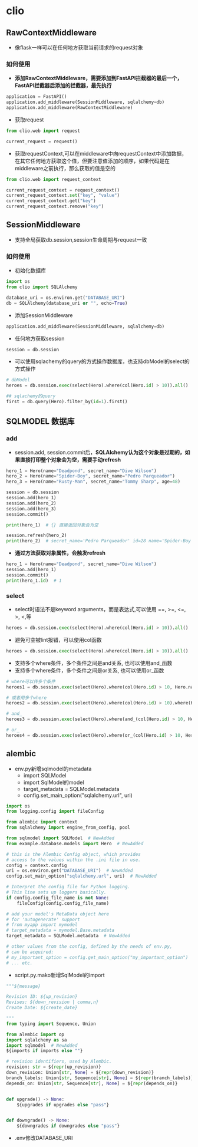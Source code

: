 # clio

## RawContextMiddleware

- 像flask一样可以在任何地方获取当前请求的request对象

### 如何使用

- **添加RawContextMiddleware，需要添加到FastAPI拦截器的最后一个，FastAPI拦截器后添加的拦截器，最先执行**

```python
application = FastAPI()
application.add_middleware(SessionMiddleware, sqlalchemy=db)
application.add_middleware(RawContextMiddleware)
```

- 获取request

```python
from clio.web import request

current_request = request()
```

- 获取requestContext,可以在middleware中向requestContext中添加数据，在其它任何地方获取这个值，但要注意值添加的顺序，如果代码是在middleware之前执行，那么获取的值是空的

```python
from clio.web import request_context

current_request_context = request_context()
current_request_context.set("key", "value")
current_request_context.get("key")
current_request_context.remove("key")
```

## SessionMiddleware

- 支持全局获取db.session,session生命周期与request一致

### 如何使用

- 初始化数据库

```python
import os
from clio import SQLAlchemy

database_uri = os.environ.get("DATABASE_URI")
db = SQLAlchemy(database_uri or "", echo=True)
```

- 添加SessionMiddleware

```python
application.add_middleware(SessionMiddleware, sqlalchemy=db)
```

- 任何地方获取session

```python
session = db.session
```

- 可以使用sqlachemy的query的方式操作数据库，也支持dbModel的select的方式操作

```python
# dbModel
heroes = db.session.exec(select(Hero).where(col(Hero.id) > 10)).all()

## sqlachemy的query
first = db.query(Hero).filter_by(id=1).first()
```

## SQLMODEL 数据库

### add

- session.add, session.commit后，**SQLAlchemy认为这个对象是过期的，如果直接打印整个对象会为空，需要手动refresh**

```python
hero_1 = Hero(name="Deadpond", secret_name="Dive Wilson")
hero_2 = Hero(name="Spider-Boy", secret_name="Pedro Parqueador")
hero_3 = Hero(name="Rusty-Man", secret_name="Tommy Sharp", age=48)

session = db.session
session.add(hero_1)
session.add(hero_2)
session.add(hero_3)
session.commit()

print(hero_1)  # {} 直接返回对象会为空

session.refresh(hero_2)
print(hero_2)  # secret_name='Pedro Parqueador' id=28 name='Spider-Boy' age=None
```

- **通过方法获取对象属性，会触发refresh**

```python
hero_1 = Hero(name="Deadpond", secret_name="Dive Wilson")
session.add(hero_1)
session.commit()
print(hero_1.id)  # 1
```

### select

- select时语法不是keyword arguments，而是表达式,可以使用 ==, >=, <=, >, <,等

```python
heroes = db.session.exec(select(Hero).where(col(Hero.id) > 10)).all()
```

- 避免可空被lint报错，可以使用col函数

```python
heroes = db.session.exec(select(Hero).where(col(Hero.id) > 10)).all()
```

- 支持多个where条件，多个条件之间是and关系, 也可以使用and_函数
- 支持多个where条件，多个条件之间是or关系, 也可以使用or_函数

```python
# where可以传多个条件
heroes1 = db.session.exec(select(Hero).where(col(Hero.id) > 10, Hero.name == "Deadpond")).all()

# 或者用多个where
heroes2 = db.session.exec(select(Hero).where(col(Hero.id) > 10).where(Hero.name == "Deadpond")).all()

# and_
heroes3 = db.session.exec(select(Hero).where(and_(col(Hero.id) > 10, Hero.name == "Deadpond"))).all()

# or_
heroes4 = db.session.exec(select(Hero).where(or_(col(Hero.id) > 10, Hero.name == "Deadpond"))).all()
```

## alembic

- env.py新增sqlmodel的metadata
  - import SQLModel
  - import SqlModel的model
  - target_metadata = SQLModel.metadata
  - config.set_main_option("sqlalchemy.url", uri)

```python
import os
from logging.config import fileConfig

from alembic import context
from sqlalchemy import engine_from_config, pool

from sqlmodel import SQLModel  # NewAdded
from example.database.models import Hero  # NewAdded

# this is the Alembic Config object, which provides
# access to the values within the .ini file in use.
config = context.config
uri = os.environ.get("DATABASE_URI")  # NewAdded
config.set_main_option("sqlalchemy.url", uri)  # NewAdded

# Interpret the config file for Python logging.
# This line sets up loggers basically.
if config.config_file_name is not None:
    fileConfig(config.config_file_name)

# add your model's MetaData object here
# for 'autogenerate' support
# from myapp import mymodel
# target_metadata = mymodel.Base.metadata
target_metadata = SQLModel.metadata  # NewAdded

# other values from the config, defined by the needs of env.py,
# can be acquired:
# my_important_option = config.get_main_option("my_important_option")
# ... etc.
```

- script.py.mako新增SqlModel的import

```python
"""${message}

Revision ID: ${up_revision}
Revises: ${down_revision | comma,n}
Create Date: ${create_date}

"""
from typing import Sequence, Union

from alembic import op
import sqlalchemy as sa
import sqlmodel  # NewAdded
${imports if imports else ""}

# revision identifiers, used by Alembic.
revision: str = ${repr(up_revision)}
down_revision: Union[str, None] = ${repr(down_revision)}
branch_labels: Union[str, Sequence[str], None] = ${repr(branch_labels)}
depends_on: Union[str, Sequence[str], None] = ${repr(depends_on)}


def upgrade() -> None:
    ${upgrades if upgrades else "pass"}


def downgrade() -> None:
    ${downgrades if downgrades else "pass"}

```

- .env修改DATABASE_URI


